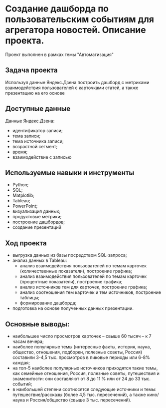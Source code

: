 # Создание дашборда по пользовательским событиям для агрегатора новостей. Описание проекта.
Проект выполнен в рамках темы "Автоматизация"

## Задача проекта

Используя данные Яндекс.Дзена построить дашборд с метриками взаимодействия пользователей с карточками статей, а также презентацию на его основе

## Доступные данные 

Данные Яндекс.Дзена:

- идентификатор записи;
- тема записи;
- тема источника записи;
- возрастной сегмент;
- время;
- взаимодействие с записью

## Используемые навыки и инструменты

- Python; 
- SQL; 
- Matplotlib; 
- Tableau; 
- PowerPoint;
- визуализация данных;
- продуктовые метрики;
- построение дашбордов;
- создание презентаций

## Ход проекта
- выгрузка данных из базы посредством SQL-запроса;
- анализ данных в Tableau:
  - анализ взаимодействия пользователей по темам карточек (количественные показатели), построение графика;
  - анализ взаимодействия пользователей по темам карточек (процентные показатели), построение графика;
  - анализ источников тем для карточек, построение графика;
  - анализ соотношения тем карточек и тем источников, построение таблицы;
  - формирование дашборда;
- подготовка на основе полученных данных презентации.

## Основные выводы:
- наибольшее число просмотров карточек – свыше 60 тысяч – к 7 часам вечера;
- наиболее популярные темы (интересные факты, история, наука, общество, отношения, подборки, полезные советы, Россия) cоставили 3-4,5 тыс. просмотров в пиковые периоды или 6-8% каждая;
- на топ-5 наиболее популярных источников приходятся такие темы, как семейные отношения, Россия, полезные советы, путешествия и знаменитости: они составляют от 8 до 11 % или от 24 до 33 тыс. cобытий;
- в наибольшей степени соотносятся следующие источники и темы: путешествие/рассказы (более 4,5 тыс. пересечений), а также кино/наука и Россия/общество (свыше 3 тыс. пересечений).
